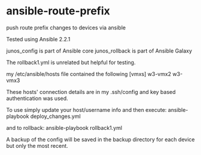 # ansible-route-prefix
push route prefix changes to devices via ansible

Tested using Ansible 2.2.1

junos_config is part of Ansible core
junos_rollback is part of Ansible Galaxy

The rollback1.yml is unrelated but helpful for 
testing.

my /etc/ansible/hosts file contained the following
[vmxs]
w3-vmx2
w3-vmx3

These hosts' connection details are in my .ssh/config
and key based authentication was used.


To use simply update your host/username info and then
execute:
ansible-playbook deploy_changes.yml

and to rollback:
ansible-playbook rollback1.yml

A backup of the config will be saved in the backup
directory for each device but only the most recent.
